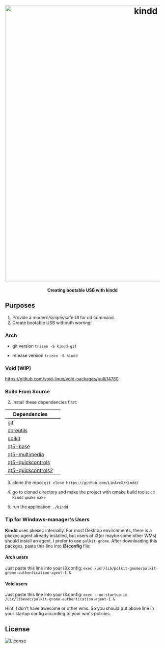 <h1 align="center">
	<img width="900" src="./screenshot.png" alt="kindd">
    <br/>
    <h4 align="center">Creating bootable USB with kindd</h4>
</h1>

## Purposes
1. Provide a modern/simple/safe UI for dd command.
2. Create bootable USB withouth worring!

### Arch
- git version
`trizen -S kindd-git`

- release version
`trizen -S kindd`

### Void (WIP)
https://github.com/void-linux/void-packages/pull/14780

### Build From Source
2. Install these dependencies first:

|Dependencies||
|-----|:-----:|
|[git](https://www.archlinux.org/packages/extra/x86_64/git/)|
|[coreutils](https://www.archlinux.org/packages/core/x86_64/coreutils/)|
|[polkit](https://www.archlinux.org/packages/extra/x86_64/polkit/)|
|[qt5-base](https://www.archlinux.org/packages/extra/x86_64/qt5-base/)|
|[qt5-multimedia](https://www.archlinux.org/packages/extra/x86_64/qt5-base/)|
|[qt5-quickcontrols](https://www.archlinux.org/packages/extra/x86_64/qt5-quickcontrols/)|
|[qt5-quickcontrols2](https://www.archlinux.org/packages/extra/x86_64/qt5-quickcontrols2/)|

3. clone the repo:
    `git clone https://github.com/LinArcX/Kindd/`

4. go to cloned directory and make the project with qmake build tools:
    `cd Kindd`
    `qmake`
    `make`

5. run the application:
    `./kindd`

### Tip for Windows-manager's Users
**Kindd** uses pkexec internally. For most Desktop environments, there is a pkexec agent already installed, but users of i3(or maybe some other WMs) should install an agent. I prefer to use `polkit-gnome`. After downloading this packges, paste this line into __i3/config__ file:

#### Arch users
Just paste this line into your i3.config:
`exec /usr/lib/polkit-gnome/polkit-gnome-authentication-agent-1 &`

#### Void users
Just paste this line into your i3.config:
`exec --no-startup-id /usr/libexec/polkit-gnome-authentication-agent-1 &`

Hint: I don't have awesome or other wms. So you should put above line in your startup config according to your wm's policies.

## License
![License](https://img.shields.io/github/license/LinArcX/kindd.svg)
